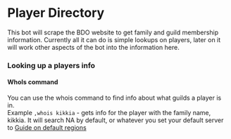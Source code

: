 # Player Directory
This bot will scrape the BDO website to get family and guild membership information. Currently all it can do is simple lookups on players, later on it will work other aspects of the bot into the information here. 

### Looking up a players info
#### WhoIs command
You can use the whois command to find info about what guilds a player is in.  
Example `,whois kikkia` - gets info for the player with the family name, kikkia.
It will search NA by default, or whatever you set your default server to [Guide on default regions](regions.md)
